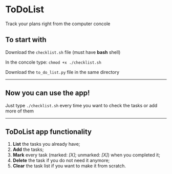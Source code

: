 # ToDoList

Track your plans right from the computer concole

## To start with

Download the `checklist.sh` file (must have __bash__ shell)

In the concole type: `chmod +x ./checklist.sh`

Download the `to_do_list.py` file in the same directory
____
## Now you can use the app!

Just type `./checklist.sh` every time you want to check the tasks or add more of them
____
## ToDoList app functionality
1. __List__ the tasks you already have;
2. __Add__ the tasks;
4. __Mark__ every task (marked: _[X]_; unmarked: _[X]_) when you completed it;
5. __Delete__ the task if you do not need it anymore;
6. __Clear__ the task list if you want to make it from scratch.
